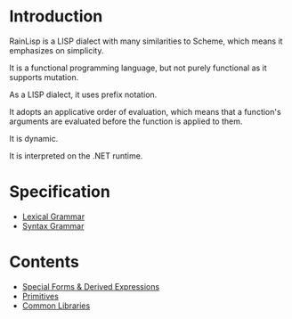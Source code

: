 # Introduction

RainLisp is a LISP dialect with many similarities to Scheme, which means it emphasizes on simplicity.

It is a functional programming language, but not purely functional as it supports mutation.

As a LISP dialect, it uses prefix notation.

It adopts an applicative order of evaluation, which means that a function's arguments are evaluated before
the function is applied to them.

It is dynamic.

It is interpreted on the .NET runtime.

# Specification

- [Lexical Grammar](<../Grammar/Lexical Grammar.md>)
- [Syntax Grammar](<../Grammar/Syntax Grammar.md>)

# Contents

- [Special Forms & Derived Expressions](special-forms-derived-expressions.md)
- [Primitives](primitives.md)
- [Common Libraries](common-libraries.md)
